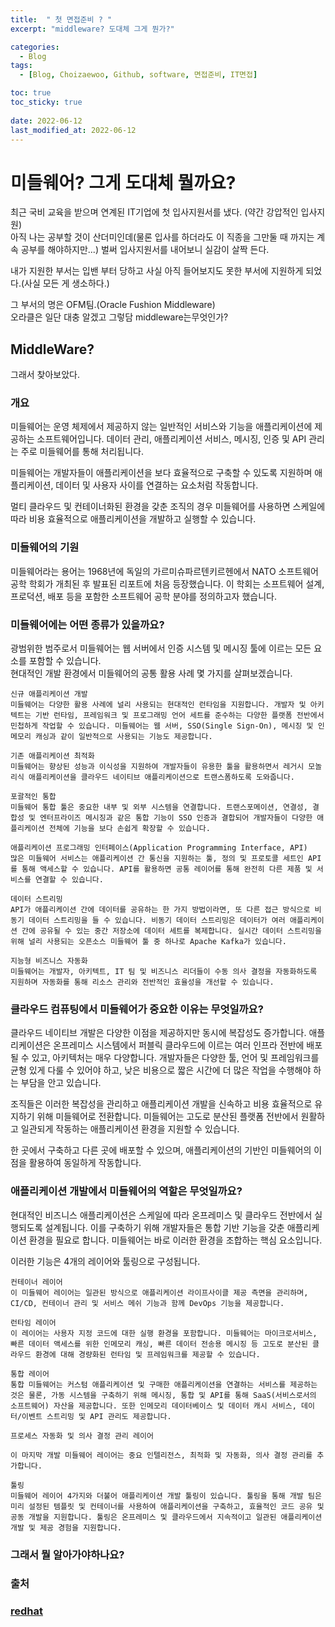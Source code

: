 ```yaml
---
title:  " 첫 면접준비 ? "
excerpt: "middleware? 도대체 그게 뭔가?"

categories:
  - Blog
tags:
  - [Blog, Choizaewoo, Github, software, 면접준비, IT면접]

toc: true
toc_sticky: true
 
date: 2022-06-12
last_modified_at: 2022-06-12
---
```


# 미들웨어? 그게 도대체 뭘까요?

최근 국비 교육을 받으며 연계된 IT기업에 첫 입사지원서를 냈다. (약간 강압적인 입사지원) <br>
아직 나는 공부할 것이 산더미인데(물론 입사를 하더라도 이 직종을 그만둘 때 까지는 계속 공부를 해야하지만...) 벌써 입사지원서를 내어보니 실감이 살짝 든다.<br>

내가 지원한 부서는 입밴 부터 당하고 사실 아직 들어보지도 못한 부서에 지원하게 되었다.(사실 모든 게 생소하다.) <br>

그 부서의 명은 OFM팀.(Oracle Fushion Middleware) <br>
오라클은 일단 대충 알겠고 그렇담 middleware는무엇인가?<br>


## MiddleWare?

그래서 찾아보았다. <br>

### 개요
미들웨어는 운영 체제에서 제공하지 않는 일반적인 서비스와 기능을 애플리케이션에 제공하는 소프트웨어입니다. 데이터 관리, 애플리케이션 서비스, 메시징, 인증 및 API 관리는 주로 미들웨어를 통해 처리됩니다.<br>

미들웨어는 개발자들이 애플리케이션을 보다 효율적으로 구축할 수 있도록 지원하며 애플리케이션, 데이터 및 사용자 사이를 연결하는 요소처럼 작동합니다. <br>

멀티 클라우드 및 컨테이너화된 환경을 갖춘 조직의 경우 미들웨어를 사용하면 스케일에 따라 비용 효율적으로 애플리케이션을 개발하고 실행할 수 있습니다. <br>

### 미들웨어의 기원
미들웨어라는 용어는 1968년에 독일의 가르미슈파르텐키르헨에서 NATO 소프트웨어 공학 학회가 개최된 후 발표된 리포트에 처음 등장했습니다. 이 학회는 소프트웨어 설계, 프로덕션, 배포 등을 포함한 소프트웨어 공학 분야를 정의하고자 했습니다. <br>

### 미들웨어에는 어떤 종류가 있을까요?
광범위한 범주로서 미들웨어는 웹 서버에서 인증 시스템 및 메시징 툴에 이르는 모든 요소를 포함할 수 있습니다.<br> 현대적인 개발 환경에서 미들웨어의 공통 활용 사례 몇 가지를 살펴보겠습니다.<br>

    신규 애플리케이션 개발 
    미들웨어는 다양한 활용 사례에 널리 사용되는 현대적인 런타임을 지원합니다. 개발자 및 아키텍트는 기반 런타임, 프레임워크 및 프로그래밍 언어 세트를 준수하는 다양한 플랫폼 전반에서 민첩하게 작업할 수 있습니다. 미들웨어는 웹 서버, SSO(Single Sign-On), 메시징 및 인메모리 캐싱과 같이 일반적으로 사용되는 기능도 제공합니다.

    기존 애플리케이션 최적화 
    미들웨어는 향상된 성능과 이식성을 지원하여 개발자들이 유용한 툴을 활용하면서 레거시 모놀리식 애플리케이션을 클라우드 네이티브 애플리케이션으로 트랜스폼하도록 도와줍니다.

    포괄적인 통합
    미들웨어 통합 툴은 중요한 내부 및 외부 시스템을 연결합니다. 트랜스포메이션, 연결성, 결합성 및 엔터프라이즈 메시징과 같은 통합 기능이 SSO 인증과 결합되어 개발자들이 다양한 애플리케이션 전체에 기능을 보다 손쉽게 확장할 수 있습니다.

    애플리케이션 프로그래밍 인터페이스(Application Programming Interface, API)
    많은 미들웨어 서비스는 애플리케이션 간 통신을 지원하는 툴, 정의 및 프로토콜 세트인 API를 통해 액세스할 수 있습니다. API를 활용하면 공통 레이어를 통해 완전히 다른 제품 및 서비스를 연결할 수 있습니다. 

    데이터 스트리밍
    API가 애플리케이션 간에 데이터를 공유하는 한 가지 방법이라면, 또 다른 접근 방식으로 비동기 데이터 스트리밍을 들 수 있습니다. 비동기 데이터 스트리밍은 데이터가 여러 애플리케이션 간에 공유될 수 있는 중간 저장소에 데이터 세트를 복제합니다. 실시간 데이터 스트리밍을 위해 널리 사용되는 오픈소스 미들웨어 툴 중 하나로 Apache Kafka가 있습니다.

    지능형 비즈니스 자동화
    미들웨어는 개발자, 아키텍트, IT 팀 및 비즈니스 리더들이 수동 의사 결정을 자동화하도록 지원하며 자동화를 통해 리소스 관리와 전반적인 효율성을 개선할 수 있습니다.



### 클라우드 컴퓨팅에서 미들웨어가 중요한 이유는 무엇일까요?
클라우드 네이티브 개발은 다양한 이점을 제공하지만 동시에 복잡성도 증가합니다. 애플리케이션은 온프레미스 시스템에서 퍼블릭 클라우드에 이르는 여러 인프라 전반에 배포될 수 있고, 아키텍처는 매우 다양합니다. 개발자들은 다양한 툴, 언어 및 프레임워크를 균형 있게 다룰 수 있어야 하고, 낮은 비용으로 짧은 시간에 더 많은 작업을 수행해야 하는 부담을 안고 있습니다. <br>

조직들은 이러한 복잡성을 관리하고 애플리케이션 개발을 신속하고 비용 효율적으로 유지하기 위해 미들웨어로 전환합니다. 미들웨어는 고도로 분산된 플랫폼 전반에서 원활하고 일관되게 작동하는 애플리케이션 환경을 지원할 수 있습니다.<br>

한 곳에서 구축하고 다른 곳에 배포할 수 있으며, 애플리케이션의 기반인 미들웨어의 이점을 활용하여 동일하게 작동합니다.<br>

### 애플리케이션 개발에서 미들웨어의 역할은 무엇일까요?
현대적인 비즈니스 애플리케이션은 스케일에 따라 온프레미스 및 클라우드 전반에서 실행되도록 설계됩니다. 이를 구축하기 위해 개발자들은 통합 기반 기능을 갖춘 애플리케이션 환경을 필요로 합니다. 미들웨어는 바로 이러한 환경을 조합하는 핵심 요소입니다.<br>

이러한 기능은 4개의 레이어와 툴링으로 구성됩니다.<br>


    컨테이너 레이어 
    이 미들웨어 레이어는 일관된 방식으로 애플리케이션 라이프사이클 제공 측면을 관리하며, CI/CD, 컨테이너 관리 및 서비스 메쉬 기능과 함께 DevOps 기능을 제공합니다.

    런타임 레이어 
    이 레이어는 사용자 지정 코드에 대한 실행 환경을 포함합니다. 미들웨어는 마이크로서비스, 빠른 데이터 액세스를 위한 인메모리 캐싱, 빠른 데이터 전송용 메시징 등 고도로 분산된 클라우드 환경에 대해 경량화된 런타임 및 프레임워크를 제공할 수 있습니다.

    통합 레이어 
    통합 미들웨어는 커스텀 애플리케이션 및 구매한 애플리케이션을 연결하는 서비스를 제공하는 것은 물론, 가동 시스템을 구축하기 위해 메시징, 통합 및 API를 통해 SaaS(서비스로서의 소프트웨어) 자산을 제공합니다. 또한 인메모리 데이터베이스 및 데이터 캐시 서비스, 데이터/이벤트 스트리밍 및 API 관리도 제공합니다.

    프로세스 자동화 및 의사 결정 관리 레이어

    이 마지막 개발 미들웨어 레이어는 중요 인텔리전스, 최적화 및 자동화, 의사 결정 관리를 추가합니다.

    툴링
    미들웨어 레이어 4가지와 더불어 애플리케이션 개발 툴링이 있습니다. 툴링을 통해 개발 팀은 미리 설정된 템플릿 및 컨테이너를 사용하여 애플리케이션을 구축하고, 효율적인 코드 공유 및 공동 개발을 지원합니다. 툴링은 온프레미스 및 클라우드에서 지속적이고 일관된 애플리케이션 개발 및 제공 경험을 지원합니다.


### 그래서 뭘 알아가야하나요?    


### 출처  
### [redhat](https://www.redhat.com/ko/topics/middleware/what-is-middleware, "redHat link")



